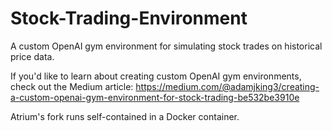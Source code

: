 # Stock-Trading-Environment
A custom OpenAI gym environment for simulating stock trades on historical price data.

If you'd like to learn about creating custom OpenAI gym environments, check out the Medium article: https://medium.com/@adamjking3/creating-a-custom-openai-gym-environment-for-stock-trading-be532be3910e

Atrium's fork runs self-contained in a Docker container.
